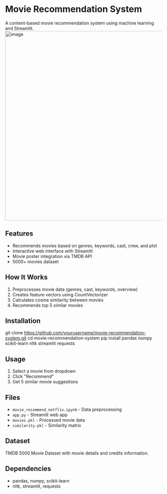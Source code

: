 # Movie Recommendation System

A content-based movie recommendation system using machine learning and Streamlit.
<img width="812" height="608" alt="image" src="https://github.com/user-attachments/assets/2fcb3652-43f3-4f05-bc0e-c2b3a91fdd00" />


## Features
- Recommends movies based on genres, keywords, cast, crew, and plot
- Interactive web interface with Streamlit
- Movie poster integration via TMDB API
- 5000+ movies dataset
## How It Works
1. Preprocesses movie data (genres, cast, keywords, overview)
2. Creates feature vectors using CountVectorizer
3. Calculates cosine similarity between movies
4. Recommends top 5 similar movies
## Installation
git clone https://github.com/yourusername/movie-recommendation-system.git
cd movie-recommendation-system
pip install pandas numpy scikit-learn nltk streamlit requests
## Usage
1. Select a movie from dropdown
2. Click "Recommend" 
3. Get 5 similar movie suggestions
## Files
- `movie_recommend_netflix.ipynb` - Data preprocessing
- `app.py` - Streamlit web app
- `movies.pkl` - Processed movie data
- `similarity.pkl` - Similarity matrix
## Dataset
TMDB 5000 Movie Dataset with movie details and credits information.
## Dependencies
- pandas, numpy, scikit-learn
- nltk, streamlit, requests

